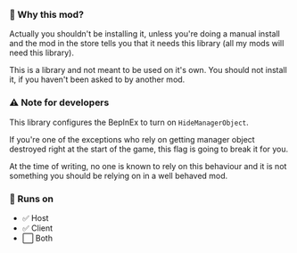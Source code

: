 ﻿
&nbsp;

### 🤔 Why this mod?

Actually you shouldn't be installing it, unless you're doing a manual install and the mod in the store tells you that it needs this library (all my mods will need this library).

This is a library and not meant to be used on it's own. You should not install it, if you haven't been asked to by another mod.

### ⚠️ Note for developers

This library configures the BepInEx to turn on `HideManagerObject`. 

If you're one of the exceptions who rely on getting manager object destroyed right at the start of the game, this flag is going to break it for you.

At the time of writing, no one is known to rely on this behaviour and it is not something you should be relying on in a well behaved mod.

### 📀 Runs on

- ✅ Host
- ✅ Client
- ⬜ Both

&nbsp;

